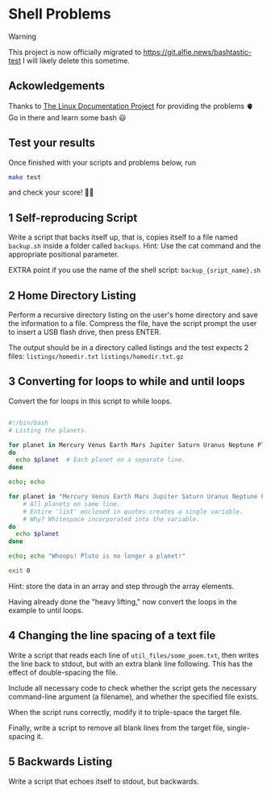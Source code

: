 # Shell Problems

> [!WARNING]
> This project is now officially migrated to https://git.alfie.news/bashtastic-test
> I will likely delete this sometime.

## Ackowledgements

Thanks to [The Linux Documentation Project](https://www.tldp.org/) for providing the problems 🫀 Go in there and learn some bash 😃

## Test your results

Once finished with your scripts and problems below, run 
```bash 
make test
```

and check your score! 🎉🚀

## 1 Self-reproducing Script

Write a script that backs itself up, that is, copies itself to a file named ```backup.sh``` inside a folder called ```backups```.
Hint: Use the cat command and the appropriate positional parameter.

EXTRA point if you use the name of the shell script: ```backup_{sript_name}.sh```
## 2 Home Directory Listing

Perform a recursive directory listing on the user's home directory and save the information to a file. Compress the file, have the script prompt the user to insert a USB flash drive, then press ENTER.

The output should be in a directory called listings and the test expects 2 files:
```listings/homedir.txt```
```listings/homedir.txt.gz```

## 3 Converting for loops to while and until loops

Convert the for loops in this script to while loops. 

```bash

#!/bin/bash
# Listing the planets.

for planet in Mercury Venus Earth Mars Jupiter Saturn Uranus Neptune Pluto
do
  echo $planet  # Each planet on a separate line.
done

echo; echo

for planet in "Mercury Venus Earth Mars Jupiter Saturn Uranus Neptune Pluto"
    # All planets on same line.
    # Entire 'list' enclosed in quotes creates a single variable.
    # Why? Whitespace incorporated into the variable.
do
  echo $planet
done

echo; echo "Whoops! Pluto is no longer a planet!"

exit 0
```
Hint: store the data in an array and step through the array elements.

Having already done the "heavy lifting," now convert the loops in the example to until loops.

## 4 Changing the line spacing of a text file
Write a script that reads each line of `util_files/some_poem.txt`, then writes the line back to stdout, but with an extra blank line following. This has the effect of double-spacing the file.

Include all necessary code to check whether the script gets the necessary command-line argument (a filename), and whether the specified file exists.

When the script runs correctly, modify it to triple-space the target file.

Finally, write a script to remove all blank lines from the target file, single-spacing it.

## 5 Backwards Listing
Write a script that echoes itself to stdout, but backwards.

